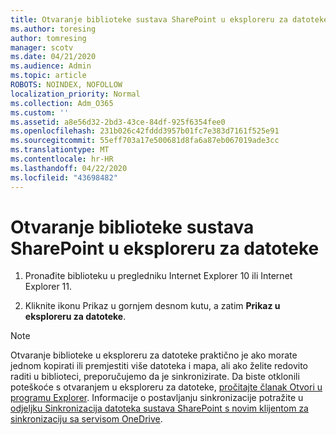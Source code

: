 ```yaml
---
title: Otvaranje biblioteke sustava SharePoint u eksploreru za datoteke
ms.author: toresing
author: tomresing
manager: scotv
ms.date: 04/21/2020
ms.audience: Admin
ms.topic: article
ROBOTS: NOINDEX, NOFOLLOW
localization_priority: Normal
ms.collection: Adm_O365
ms.custom: ''
ms.assetid: a8e56d32-2bd3-43ce-84df-925f6354fee0
ms.openlocfilehash: 231b026c42fddd3957b01fc7e383d7161f525e91
ms.sourcegitcommit: 55eff703a17e500681d8fa6a87eb067019ade3cc
ms.translationtype: MT
ms.contentlocale: hr-HR
ms.lasthandoff: 04/22/2020
ms.locfileid: "43698482"
---
```

# <a name="open-a-sharepoint-library-in-file-explorer"></a>Otvaranje biblioteke sustava SharePoint u eksploreru za datoteke

1. Pronađite biblioteku u pregledniku Internet Explorer 10 ili Internet Explorer 11. 
    
2. Kliknite ikonu Prikaz u gornjem desnom kutu, a zatim **Prikaz u eksploreru za datoteke**.
    
> [!NOTE]
> Otvaranje biblioteke u eksploreru za datoteke praktično je ako morate jednom kopirati ili premjestiti više datoteka i mapa, ali ako želite redovito raditi u biblioteci, preporučujemo da je sinkronizirate. Da biste otklonili poteškoće s otvaranjem u eksploreru za datoteke, [pročitajte članak Otvori u programu Explorer](https://go.microsoft.com/fwlink/?linkid=871665). Informacije o postavljanju sinkronizacije potražite u [odjeljku Sinkronizacija datoteka sustava SharePoint s novim klijentom za sinkronizaciju sa servisom OneDrive](https://go.microsoft.com/fwlink/?linkid=871666). 
  

